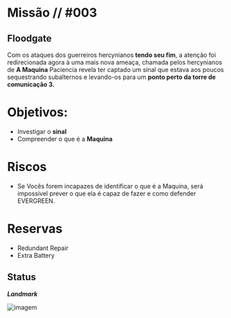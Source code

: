 # Missão // #003
## Floodgate

Com os ataques dos guerreiros hercynianos **tendo seu fim**, a atenção foi redirecionada agora à uma mais nova ameaça, chamada pelos hercynianos de **A Maquina** Paciencia revela ter captado um sinal que estava aos poucos sequestrando subalternos e levando-os para um **ponto perto da torre de comunicação 3.** 


# Objetivos:
- Investigar o **sinal**
- Compreender o que é a **Maquina**


# Riscos
- Se Vocês forem incapazes de identificar o que é a Maquina, será impossivel prever o que ela é capaz de fazer e como defender EVERGREEN.

# Reservas
- Redundant Repair
- Extra Battery

## Status


***Landmark***

![imagem](clocks/04/4clock_-2.png)

